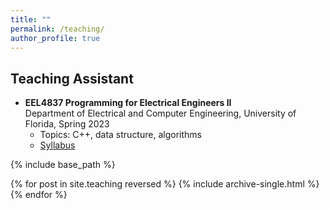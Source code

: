 ```yaml
---
title: ""
permalink: /teaching/
author_profile: true
---
```


<h2>Teaching Assistant</h2>
<ul>
  <li>
    <b>EEL4837 Programming for Electrical Engineers II</b><br>
    Department of Electrical and Computer Engineering, University of Florida, Spring 2023
      <ul>
        <li>Topics: C++, data structure, algorithms</li>
        <li><a href="https://www.ece.ufl.edu/wp-content/uploads/syllabi/Spring2023/EEL4837_Prog_EE_2_Ruchkin_Spring_2023.pdf">Syllabus</a></li>
      </ul>
  </li>
</ul>



{% include base_path %}

{% for post in site.teaching reversed %}
  {% include archive-single.html %}
{% endfor %}
